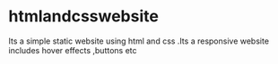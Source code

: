 # htmlandcsswebsite
Its a simple static website using html and css .Its a responsive website includes hover effects ,buttons etc
